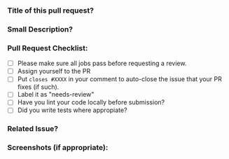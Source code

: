 ### Title of this pull request?

### Small Description?

### Pull Request Checklist: 

- [ ] Please make sure all jobs pass before requesting a review. 
- [ ] Assign yourself to the PR
- [ ] Put `closes #XXXX` in your comment to auto-close the issue that your PR fixes (if such).
- [ ] Label it as "needs-review"
- [ ] Have you lint your code locally before submission?
- [ ] Did you write tests where appropiate?

### Related Issue?

### Screenshots (if appropriate):

